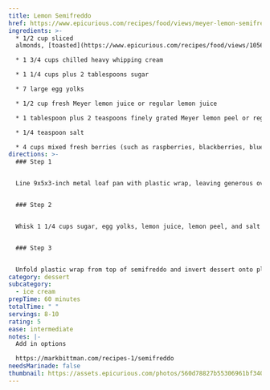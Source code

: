 ```yaml
---
title: Lemon Semifreddo
href: https://www.epicurious.com/recipes/food/views/meyer-lemon-semifreddo-with-summer-berries-242511
ingredients: >-
  * 1/2 cup sliced
  almonds, [toasted](https://www.epicurious.com/recipes/food/views/105622)

  * 1 3/4 cups chilled heavy whipping cream

  * 1 1/4 cups plus 2 tablespoons sugar

  * 7 large egg yolks

  * 1/2 cup fresh Meyer lemon juice or regular lemon juice

  * 1 tablespoon plus 2 teaspoons finely grated Meyer lemon peel or regular lemon peel

  * 1/4 teaspoon salt

  * 4 cups mixed fresh berries (such as raspberries, blackberries, blueberries, and quartered hulled strawberries)
directions: >-
  ### Step 1


  Line 9x5x3-inch metal loaf pan with plastic wrap, leaving generous overhang. Sprinkle almonds evenly over bottom of pan. Using electric mixer, beat whipping cream in large bowl until soft peaks form. Refrigerate whipped cream while making custard.


  ### Step 2


  Whisk 1 1/4 cups sugar, egg yolks, lemon juice, lemon peel, and salt in large metal bowl to blend. Set bowl over large saucepan of simmering water and whisk constantly until yolk mixture is thick and fluffy and instant-read thermometer inserted into mixture registers 170°F, about 4 minutes. Remove bowl from over simmering water. Using electric mixer, beat mixture until cool, thick, and doubled in volume, about 6 minutes. Fold in chilled whipped cream. Transfer mixture to prepared loaf pan and smooth top. Tap loaf pan lightly on work surface to remove air pockets. Fold plastic wrap overhang over top to cover. Freeze semifreddo until firm, at least 8 hours or overnight. DO AHEAD: *Semifreddo can be made 3 days ahead. Keep frozen.* Gently mix all berries and remaining 2 tablespoons sugar in large bowl. DO AHEAD: *Can be made 3 hours ahead. Cover and refrigerate.*


  ### Step 3


  Unfold plastic wrap from top of semifreddo and invert dessert onto platter; remove plastic wrap. Dip heavy large knife into hot water; cut semifreddo crosswise into 1-inch-thick slices. Transfer to plates; spoon berries alongside and serve.
category: dessert
subcategory:
  - ice cream
prepTime: 60 minutes
totalTime: " "
servings: 8-10
rating: 5
ease: intermediate
notes: |-
  Add in options

  https://markbittman.com/recipes-1/semifreddo
needsMarinade: false
thumbnail: https://assets.epicurious.com/photos/560d78827b55306961bf3400/1:1/w_1600,c_limit/242511_hires.jpg
---
```

